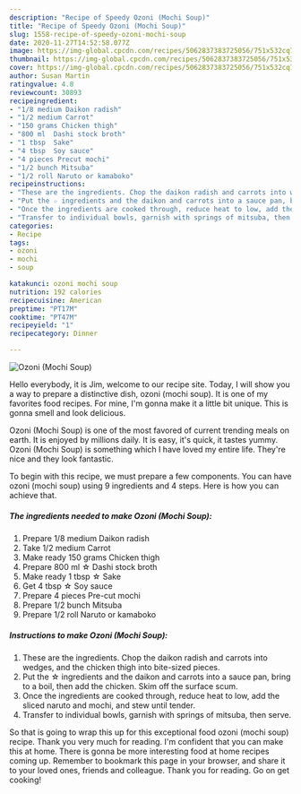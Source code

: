 ```yaml
---
description: "Recipe of Speedy Ozoni (Mochi Soup)"
title: "Recipe of Speedy Ozoni (Mochi Soup)"
slug: 1558-recipe-of-speedy-ozoni-mochi-soup
date: 2020-11-27T14:52:58.077Z
image: https://img-global.cpcdn.com/recipes/5062837383725056/751x532cq70/ozoni-mochi-soup-recipe-main-photo.jpg
thumbnail: https://img-global.cpcdn.com/recipes/5062837383725056/751x532cq70/ozoni-mochi-soup-recipe-main-photo.jpg
cover: https://img-global.cpcdn.com/recipes/5062837383725056/751x532cq70/ozoni-mochi-soup-recipe-main-photo.jpg
author: Susan Martin
ratingvalue: 4.8
reviewcount: 30893
recipeingredient:
- "1/8 medium Daikon radish"
- "1/2 medium Carrot"
- "150 grams Chicken thigh"
- "800 ml  Dashi stock broth"
- "1 tbsp  Sake"
- "4 tbsp  Soy sauce"
- "4 pieces Precut mochi"
- "1/2 bunch Mitsuba"
- "1/2 roll Naruto or kamaboko"
recipeinstructions:
- "These are the ingredients. Chop the daikon radish and carrots into wedges, and the chicken thigh into bite-sized pieces."
- "Put the ☆ ingredients and the daikon and carrots into a sauce pan, bring to a boil, then add the chicken. Skim off the surface scum."
- "Once the ingredients are cooked through, reduce heat to low, add the sliced naruto and mochi, and stew until tender."
- "Transfer to individual bowls, garnish with springs of mitsuba, then serve."
categories:
- Recipe
tags:
- ozoni
- mochi
- soup

katakunci: ozoni mochi soup 
nutrition: 192 calories
recipecuisine: American
preptime: "PT17M"
cooktime: "PT47M"
recipeyield: "1"
recipecategory: Dinner

---
```



![Ozoni (Mochi Soup)](https://img-global.cpcdn.com/recipes/5062837383725056/751x532cq70/ozoni-mochi-soup-recipe-main-photo.jpg)

Hello everybody, it is Jim, welcome to our recipe site. Today, I will show you a way to prepare a distinctive dish, ozoni (mochi soup). It is one of my favorites food recipes. For mine, I'm gonna make it a little bit unique. This is gonna smell and look delicious.

Ozoni (Mochi Soup) is one of the most favored of current trending meals on earth. It is enjoyed by millions daily. It is easy, it's quick, it tastes yummy. Ozoni (Mochi Soup) is something which I have loved my entire life. They're nice and they look fantastic.




To begin with this recipe, we must prepare a few components. You can have ozoni (mochi soup) using 9 ingredients and 4 steps. Here is how you can achieve that.

<!--inarticleads1-->

##### The ingredients needed to make Ozoni (Mochi Soup):

1. Prepare 1/8 medium Daikon radish
1. Take 1/2 medium Carrot
1. Make ready 150 grams Chicken thigh
1. Prepare 800 ml ☆ Dashi stock broth
1. Make ready 1 tbsp ☆ Sake
1. Get 4 tbsp ☆ Soy sauce
1. Prepare 4 pieces Pre-cut mochi
1. Prepare 1/2 bunch Mitsuba
1. Prepare 1/2 roll Naruto or kamaboko




<!--inarticleads2-->

##### Instructions to make Ozoni (Mochi Soup):

1. These are the ingredients. Chop the daikon radish and carrots into wedges, and the chicken thigh into bite-sized pieces.
1. Put the ☆ ingredients and the daikon and carrots into a sauce pan, bring to a boil, then add the chicken. Skim off the surface scum.
1. Once the ingredients are cooked through, reduce heat to low, add the sliced naruto and mochi, and stew until tender.
1. Transfer to individual bowls, garnish with springs of mitsuba, then serve.




So that is going to wrap this up for this exceptional food ozoni (mochi soup) recipe. Thank you very much for reading. I'm confident that you can make this at home. There is gonna be more interesting food at home recipes coming up. Remember to bookmark this page in your browser, and share it to your loved ones, friends and colleague. Thank you for reading. Go on get cooking!
